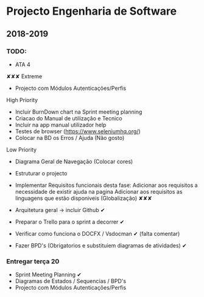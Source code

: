 # Projecto Engenharia de Software
## 2018-2019

### TODO:
- ATA 4 

✘✘✘
Extreme
- Projecto com Módulos Autenticações/Perfis

High Priority
- Incluir BurnDown chart na Sprint meeting planning 
- Criacao do Manual de utilização e Tecnico
- Incluir na app manual utilizador help
- Testes de browser (https://www.seleniumhq.org/)
- Colocar na BD os Erros / Ajuda (Não gosto)

Low Priority
- Diagrama Geral de Navegação (Colocar cores) 
- Estruturar o projecto
- Implementar Requisitos funcionais desta fase:
   Adicionar aos requisitos a necessidade de existir ajuda na pagina
   Adicionar aos requisitos as linguagens que estão disponiveis (Globalização)
✘✘✘

- Arquitetura geral -> incluir Github ✔
- Preparar o Trello para o sprint a decorrer ✔
- Verificar como funciona o DOCFX / Vsdocman ✔ (falta comentar)
- Fazer BPD's (Obrigatorios e substituiem diagramas de atividades) ✔

### Entregar terça 20
- Sprint Meeting Planning ✔
- Diagramas de Estados / Sequencias / BPD's
- Projecto com Módulos Autenticações/Perfis
